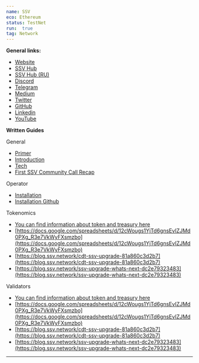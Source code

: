 ```yaml
---
name: SSV
eco: Ethereum
status: TestNet
run:  true
tag: Network
---
```


**General links:** 
- [Website](https://ssv.network/)
- [SSV Hub](https://ssvnetwork.notion.site/Used-for-building-high-performance-secure-and-decentralized-ETH-staking-applications-d0c4a363be5d498bb2fd698276d452a7) 
- [SSV Hub (RU)](https://ssvnetwork.notion.site/977fd82ddc9e4f68b8cc46976dc747a4)
- [Discord](https://discord.gg/34QvW56vr2)
- [Telegram](https://t.me/ssv_network_ru)
- [Medium](https://blog.ssv.network/)
- [Twitter](https://twitter.com/ssv_network) 
- [GitHub](https://github.com/bloxapp/blox-live) 
- [Linkedin](https://www.linkedin.com/company/blox-staking/)
- [YouTube](https://www.youtube.com/ssvnetwork) 

**Written Guides**

General
- [Primer](https://ssv.network/wp-content/uploads/docs/primer/open_ssv_network.pdf) 
- [Introduction](https://ssv.network/network/?utm_source=discord&utm_medium=social&utm_campaign=general-resources) 
- [Tech](https://ssv.network/ssv/?utm_source=discord&utm_medium=social&utm_campaign=general-resources) 
- [First SSV Community Call Recap](https://medium.com/bloxstaking/ssv-community-call-1-recap-9e9a0257bdd0)

Operator
- [Installation](https://docs.ssv.network/operators/install-instructions ) 
- [Installation Github](https://github.com/bloxapp/ssv/blob/main/docs/OPERATOR_GETTING_STARTED.md#6-start-ssv-node-in-docker)

Tokenomics
- [You can find information about token and treasury here](https://dune.xyz/spookyg/SSV-Network)
- [https://docs.google.com/spreadsheets/d/12cWougs1YjTd6gnsEvIZJMd0PXg_R3e7VkWyFXsmzbo](https://docs.google.com/spreadsheets/d/12cWougs1YjTd6gnsEvIZJMd0PXg_R3e7VkWyFXsmzbo) 
- [https://blog.ssv.network/cdt-ssv-upgrade-81a860c3d2b7](https://blog.ssv.network/cdt-ssv-upgrade-81a860c3d2b7)
- [https://blog.ssv.network/ssv-upgrade-whats-next-dc2e79323483](https://blog.ssv.network/ssv-upgrade-whats-next-dc2e79323483)

Validators
- [You can find information about token and treasury here](https://dune.com/spookyg/ssvnetwork)
- [https://docs.google.com/spreadsheets/d/12cWougs1YjTd6gnsEvIZJMd0PXg_R3e7VkWyFXsmzbo](https://docs.google.com/spreadsheets/d/12cWougs1YjTd6gnsEvIZJMd0PXg_R3e7VkWyFXsmzbo) 
- [https://blog.ssv.network/cdt-ssv-upgrade-81a860c3d2b7](https://blog.ssv.network/cdt-ssv-upgrade-81a860c3d2b7) 
- [https://blog.ssv.network/ssv-upgrade-whats-next-dc2e79323483](https://blog.ssv.network/ssv-upgrade-whats-next-dc2e79323483)

***